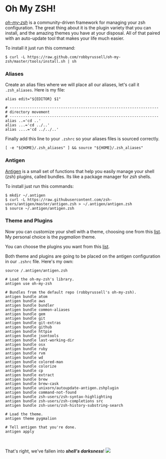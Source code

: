 # Oh My ZSH!

*[oh-my-zsh](http://ohmyz.sh/)* is a community-driven framework for managing your zsh configuration. The great thing about it is the plugin variety that you can install, and the amazing themes you have at your disposal. All of that paired with an auto-update tool that makes your life much easier.

To install it just run this command:
```shell
$ curl -L https://raw.github.com/robbyrussell/oh-my-zsh/master/tools/install.sh | sh
```

### Aliases

Create an alias files where we will place all our aliases, let's call it ```.zsh_aliases```. Here is my file:

```shell
alias edit="${EDITOR} $1"

# -------------------------------------------------------------------
# directory movement
# -------------------------------------------------------------------
alias ..='cd ..'
alias ...='cd ../..'
alias ....='cd ../../..'
```

Finally add this line to your ```.zshrc``` so your aliases files is sourced correctly.

```shell
[ -e "${HOME}/.zsh_aliases" ] && source "${HOME}/.zsh_aliases"
```

### Antigen

[Antigen](http://antigen.sharats.me/) is a small set of functions that help you easily manage your shell (zsh) plugins, called bundles. Its like a package manager for *zsh* shells.

To install just run this commands:
```shell
$ mkdir ~/.antigen
$ curl -L https://raw.githubusercontent.com/zsh-users/antigen/master/antigen.zsh > ~/.antigen/antigen.zsh
$ source ~/.antigen/antigen.zsh
```

### Theme and Plugins
Now you can customize your shell with a theme, choosing one from this [list](https://github.com/robbyrussell/oh-my-zsh/wiki/Themes). My personal choice is the *pygmalion* theme.

You can choose the plugins you want from this [list](https://github.com/robbyrussell/oh-my-zsh/wiki/Plugins-Overview).

Both theme and plugins are going to be placed on the antigen configuration in our ```.zshrc``` file. Here's my own:

```shell
source /.antigen/antigen.zsh

# Load the oh-my-zsh's library.
antigen use oh-my-zsh

# Bundles from the default repo (robbyrussell's oh-my-zsh).
antigen bundle atom
antigen bundle aws
antigen bundle bundler
antigen bundle common-aliases
antigen bundle gem
antigen bundle git
antigen bundle git-extras
antigen bundle github
antigen bundle httpie
antigen bundle jsontools
antigen bundle last-working-dir
antigen bundle osx
antigen bundle ruby
antigen bundle rvm
antigen bundle wd
antigen bundle colored-man
antigen bundle colorize
antigen bundle cp
antigen bundle extract
antigen bundle brew
antigen bundle brew-cask
antigen bundle unixorn/autoupdate-antigen.zshplugin
antigen bundle command-not-found
antigen bundle zsh-users/zsh-syntax-highlighting
antigen bundle zsh-users/zsh-completions src
antigen bundle zsh-users/zsh-history-substring-search

# Load the theme.
antigen theme pygmalion

# Tell antigen that you're done.
antigen apply
```

<br>

That's right, we've fallen into ***shell's darksness***!
![](http://25.media.tumblr.com/3f5c9cac69387e803763ee5b1d35019e/tumblr_mhv1cxlzim1s3uvpwo5_500.gif)